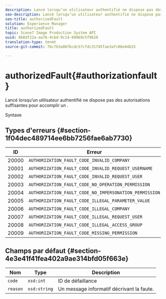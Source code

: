 ```yaml
---
description: Lancé lorsqu’un utilisateur authentifié ne dispose pas des autorisations suffisantes pour accomplir un .
seo-description: Lancé lorsqu’un utilisateur authentifié ne dispose pas des autorisations suffisantes pour accomplir un .
seo-title: authorizedFault
solution: Experience Manager
title: authorizedFault
topic: Scene7 Image Production System API
uuid: 8b8df22a-aa76-4cbd-9c14-89969c5f9620
translation-type: tm+mt
source-git-commit: 7bc7b3a86fbcdc57cfdc31745fae3afc06e44b15

---
```



# authorizedFault{#authorizationfault}

Lancé lorsqu’un utilisateur authentifié ne dispose pas des autorisations suffisantes pour accomplir un .

Syntaxe

## Types d&#39;erreurs {#section-1f04dec489714ee6bb7256fae6ab7730}

| ID | Erreur |
|---|---|
| 20000 | `AUTHORIZATION_FAULT_CODE_INVALID_COMPANY` |
| 20001 | `AUTHORIZATION_FAULT_CODE_INVALID_REQUEST_USERNAME` |
| 20002 | `AUTHORIZATION_FAULT_CODE_INVALID_REQUEST_USER` |
| 20003 | `AUTHORIZATION_FAULT_CODE_NO_OPERATION_PERMISSION` |
| 20004 | `AUTHORIZATION_FAULT_CODE_NO_IMPERSONATION_PERMISSION` |
| 20005 | `AUTHORIZATION_FAULT_CODE_ILLEGAL_PARAMETER_VALUE` |
| 20006 | `AUTHORIZATION_FAULT_CODE_ILLEGAL_COMPANY` |
| 20007 | `AUTHORIZATION_FAULT_CODE_ILLEGAL_REQUEST_USER` |
| 20008 | `AUTHORIZATION_FAULT_CODE_ILLEGAL_ACCESS_GROUP` |
| 20009 | `AUTHORIZATION_FAULT_CODE_MISSING_PERMISSION` |

## Champs par défaut {#section-4e3e41f41fea402a9ae314bfd05f663e}

| Nom | Type | Description |
|---|---|---|
| `code` | `xsd:int` | ID de défaillance |
| `reason` | `xsd:string` | Un message informatif décrivant la faute. |

